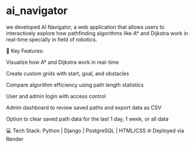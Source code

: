 # ai_navigator
we developed AI Navigator, a web application that allows users to interactively explore how pathfinding algorithms like A* and Dijkstra work in real-time specially in field of robotics.

🔧 Key Features:

Visualize how A* and Dijkstra work in real-time

Create custom grids with start, goal, and obstacles

Compare algorithm efficiency using path length statistics

User and admin login with access control

Admin dashboard to review saved paths and export data as CSV

Option to clear saved path data for the last 1 day, 1 week, or all data

💻 Tech Stack:
Python | Django | PostgreSQL | HTML/CSS
🌐 Deployed via Render
